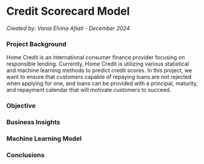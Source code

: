 # Credit Scorecard Model
_Created by: Vania Elvina Afiati - December 2024_

### Project Background
Home Credit is an international consumer finance provider focusing on responsible lending. Currently, Home Credit is utilizing various statistical and machine learning methods to predict credit scores. In this project, we want to ensure that customers capable of repaying loans are not rejected when applying for one, and loans can be provided with a principal, maturity, and repayment calendar that will motivate customers to succeed.

### Objective

### Business Insights

### Machine Learning Model

### Conclusions
